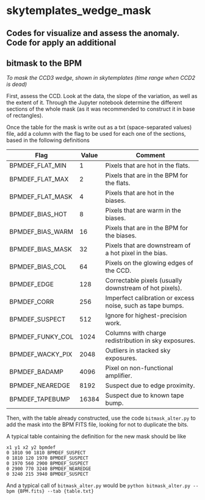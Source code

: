 # skytemplates_wedge_mask
## Codes for visualize and assess the anomaly. Code for apply an additional
## bitmask to the BPM

*To mask the CCD3 wedge, shown in skytemplates (time range when CCD2 is dead)*

First, assess the CCD. Look at the data, the slope of the variation, as well
as the extent of it. Through the Jupyter notebook determine the different
sections of the whole mask (as it was recommended to construct it in base of
rectangles).

Once the table for the mask is write out as a txt (space-separated values)
file, add a column with the flag to be used for each one of the sections,
based in the following definitions

Flag | Value | Comment
-----|-------|--------
BPMDEF_FLAT_MIN | 1 | Pixels that are hot in the flats.
BPMDEF_FLAT_MAX | 2 | Pixels that are in the BPM for the flats.
BPMDEF_FLAT_MASK | 4 | Pixels that are hot in the biases.
BPMDEF_BIAS_HOT | 8 | Pixels that are warm in the biases.
BPMDEF_BIAS_WARM | 16 | Pixels that are in the BPM for the biases.
BPMDEF_BIAS_MASK | 32 | Pixels that are downstream of a hot pixel in the bias.
BPMDEF_BIAS_COL | 64 | Pixels on the glowing edges of the CCD.
BPMDEF_EDGE | 128 | Correctable pixels (usually downstream of hot pixels).
BPMDEF_CORR | 256 | Imperfect calibration or excess noise, such as tape bumps.
BPMDEF_SUSPECT | 512 | Ignore for highest-precision work.
BPMDEF_FUNKY_COL | 1024 | Columns with charge redistribution in sky exposures.
BPMDEF_WACKY_PIX | 2048 | Outliers in stacked sky exposures.
BPMDEF_BADAMP | 4096 | Pixel on non-functional amplifier.
BPMDEF_NEAREDGE | 8192 | Suspect due to edge proximity.
BPMDEF_TAPEBUMP | 16384 | Suspect due to known tape bump.

Then, with the table already constructed, use the code `bitmask_alter.py` to
add the mask into the BPM FITS file, looking for not to duplicate the bits.

A typical table containing the definition for the new mask should be like

```
x1 y1 x2 y2 bpmdef
0 1010 90 1810 BPMDEF_SUSPECT
0 1810 120 1970 BPMDEF_SUSPECT
0 1970 560 2900 BPMDEF_SUSPECT
0 2900 770 3240 BPMDEF_NEAREDGE
0 3240 215 3940 BPMDEF_SUSPECT
```

And a typical call of `bitmask_alter.py` would be
`python bitmask_alter.py --bpm {BPM.fits} --tab {table.txt}` 
